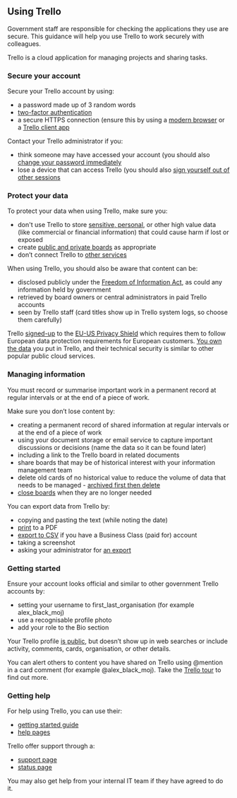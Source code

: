 ## Using Trello

Government staff are responsible for checking the applications they use are secure. This guidance will help you use Trello to work securely with colleagues.

Trello is a cloud application for managing projects and sharing tasks.

### Secure your account

Secure your Trello account by using:

* a password made up of 3 random words
* [two-factor authentication](http://help.trello.com/article/993-enabling-two-factor-authentication-for-your-trello-account)
* a secure HTTPS connection (ensure this by using a [modern browser](https://whatbrowser.org/) or a [Trello client app](https://trello.com/platforms)

Contact your Trello administrator if you:

* think someone may have accessed your account (you should also [change your password immediately](https://trello.com/forgot?user=)
* lose a device that can access Trello (you should also [sign yourself out of other sessions](http://help.trello.com/article/766-logging-out-of-trello)

### Protect your data

To protect your data when using Trello, make sure you:

* don't use Trello to store [sensitive, personal](https://ico.org.uk/for-organisations/guide-to-data-protection/key-definitions/), or other high value data (like commercial or financial information) that could cause harm if lost or exposed
* create [public and private boards](http://help.trello.com/article/789-changing-the-visibility-of-a-board-to-public-private-or-team) as appropriate
* don’t connect Trello to [other services](https://trello.com/integrations)

When using Trello, you should also be aware that content can be:

* disclosed publicly under the [Freedom of Information Act](https://ico.org.uk/for-organisations/guide-to-freedom-of-information/what-is-the-foi-act/), as could any information held by government
* retrieved by board owners or central administrators in paid Trello accounts
* seen by Trello staff (card titles show up in Trello system logs, so choose them carefully)

Trello [signed-up](https://www.privacyshield.gov/participant?id=a2zt0000000TOWpAAO) to the [EU-US Privacy Shield](https://www.privacyshield.gov/welcome) which requires them to follow European data protection requirements for European customers. [You own the data](https://trello.com/privacy) you put in Trello, and their technical security is similar to other popular public cloud services.

### Managing information

You must record or summarise important work in a permanent record at regular intervals or at the end of a piece of work.

Make sure you don’t lose content by:

* creating a permanent record of shared information at regular intervals or at the end of a piece of work
* using your document storage or email service to capture important discussions or decisions (name the data so it can be found later)
* including a link to the Trello board in related documents
* share boards that may be of historical interest with your information management team
* delete old cards of no historical value to reduce the volume of data that needs to be managed - [archived first then delete](http://help.trello.com/customer/portal/articles/935742-archiving-and-deleting-cards)
* [close boards](http://help.trello.com/article/801-deleting-a-board) when they are no longer needed

You can export data from Trello by:

* copying and pasting the text (while noting the date)
* [print](http://help.trello.com/article/812-printing-in-trello) to a PDF
* [export to CSV](http://help.trello.com/article/747-exporting-data-from-trello-1) if you have a Business Class (paid for) account
* taking a screenshot
* asking your administrator for [an export](http://help.trello.com/article/747-exporting-data-from-trello-1)

### Getting started 
Ensure your account looks official and similar to other government Trello accounts by:

* setting your username to first_last_organisation (for example alex_black_moj)
* use a recognisable profile photo
* add your role to the Bio section

Your Trello profile [is public](https://trello.com/nick_woodcraft_gds), but doesn’t show up in web searches or include activity, comments, cards, organisation, or other details.

You can alert others to content you have shared on Trello using @mention in a card comment (for example @alex_black_moj). Take the [Trello tour](https://trello.com/tour) to find out more.

### Getting help
For help using Trello, you can use their:
 
* [getting started guide](https://trello.com/guide)
* [help pages](http://help.trello.com/)

Trello offer support through a:
 
* [support page](https://trello.com/contact)  
* [status page](http://www.trellostatus.com/)
 
You may also get help from your internal IT team if they have agreed to do it.
